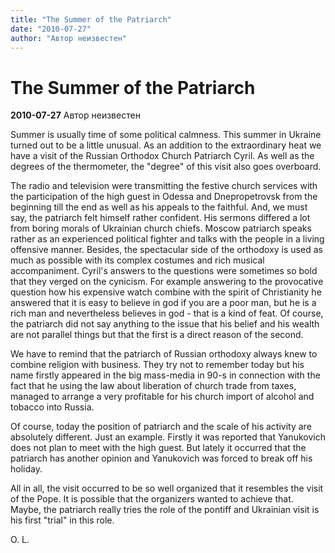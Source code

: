 ```yaml
---
title: "The Summer of the Patriarch"
date: "2010-07-27"
author: "Автор неизвестен"
---
```


# The Summer of the Patriarch

**2010-07-27** Автор неизвестен

Summer is usually time of some political calmness. This summer in Ukraine turned out to be a little unusual. As an addition to the extraordinary heat we have a visit of the Russian Orthodox Church Patriarch Cyril. As well as the degrees of the thermometer, the "degree" of this visit also goes overboard.

The radio and television were transmitting the festive church services with the participation of the high guest in Odessa and Dnepropetrovsk from the beginning till the end as well as his appeals to the faithful. And, we must say, the patriarch felt himself rather confident. His sermons differed a lot from boring morals of Ukrainian church chiefs. Moscow patriarch speaks rather as an experienced political fighter and talks with the people in a living offensive manner. Besides, the spectacular side of the orthodoxy is used as much as possible with its complex costumes and rich musical accompaniment. Cyril's answers to the questions were sometimes so bold that they verged on the cynicism. For example answering to the provocative question how his expensive watch combine with the spirit of Christianity he answered that it is easy to believe in god if you are a poor man, but he is a rich man and nevertheless believes in god - that is a kind of feat. Of course, the patriarch did not say anything to the issue that his belief and his wealth are not parallel things but that the first is a direct reason of the second.

We have to remind that the patriarch of Russian orthodoxy always knew to combine religion with business. They try not to remember today but his name firstly appeared in the big mass-media in 90-s in connection with the fact that he using the law about liberation of church trade from taxes, managed to arrange a very profitable for his church import of alcohol and tobacco into Russia.

Of course, today the position of patriarch and the scale of his activity are absolutely different. Just an example. Firstly it was reported that Yanukovich does not plan to meet with the high guest. But lately it occurred that the patriarch has another opinion and Yanukovich was forced to break off his holiday.

All in all, the visit occurred to be so well organized that it resembles the visit of the Pope. It is possible that the organizers wanted to achieve that. Maybe, the patriarch really tries the role of the pontiff and Ukrainian visit is his first "trial" in this role.

O. L.